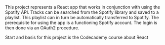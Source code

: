 This project represents a React app that works in conjunction with using the Spotify API. Tracks can be searched from the Spotify library and saved to a playlist. This playlist can in turn be automatically transferred to Spotify. The prerequisite for using the app is a functioning Spotify account. The login is then done via an OAuth2 procedure.

Start and basis for this project is the Codecademy course about React
